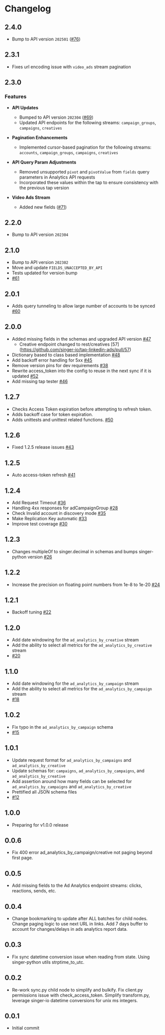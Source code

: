 # Changelog

## 2.4.0
  * Bump to API version `202501` ([#76](https://github.com/singer-io/tap-linkedin-ads/pull/76))

## 2.3.1
  * Fixes url encoding issue with `video_ads` stream pagination

## 2.3.0

### Features
- **API Updates**
  - Bumped to API version `202304` ([#69](https://github.com/singer-io/tap-linkedin-ads/pull/69))
  - Updated API endpoints for the following streams: `campaign_groups`, `campaigns`, `creatives`

- **Pagination Enhancements**
  - Implemented cursor-based pagination for the following streams: `accounts`, `campaign_groups`, `campaigns`, `creatives`

- **API Query Param Adjustments**
  - Removed unsupported `pivot` and `pivotValue` from `fields` query parameters in Analytics API requests
  - Incorporated these values within the tap to ensure consistency with the previous tap version

- **Video Ads Stream**
  - Added new fields ([#71](https://github.com/singer-io/tap-linkedin-ads/pull/71))

## 2.2.0
  * Bump to API version `202304`

## 2.1.0
  * Bump to API version `202302`
  * Move and update `FIELDS_UNACCEPTED_BY_API`
  * Tests updated for version bump
  * [#61](https://github.com/singer-io/tap-linkedin-ads/pull/61)

## 2.0.1
  * Adds query tunneling to allow large number of accounts to be synced [#60](https://github.com/singer-io/tap-linkedin-ads/pull/60)

## 2.0.0
  * Added missing fields in the schemas and upgraded API version [#47](https://github.com/singer-io/tap-linkedin-ads/pull/47)
    * Creative endpoint changed to rest/creatives [57] (https://github.com/singer-io/tap-linkedin-ads/pull/57)
  * Dictionary based to class based implementation [#48](https://github.com/singer-io/tap-linkedin-ads/pull/48)
  * Add backoff error handling for 5xx [#45](https://github.com/singer-io/tap-linkedin-ads/pull/45)
  * Remove version pins for dev requirements [#38](https://github.com/singer-io/tap-linkedin-ads/pull/38)
  * Rewrite access_token into the config to reuse in the next sync if it is updated [#52](https://github.com/singer-io/tap-linkedin-ads/pull/52)
  * Add missing tap tester [#46](https://github.com/singer-io/tap-linkedin-ads/pull/46)

## 1.2.7
  * Checks Access Token expiration before attempting to refresh token.
  * Adds backoff case for token expiration.
  * Adds unittests and unittest related functions.
  [#50](https://github.com/singer-io/tap-linkedin-ads/pull/50)

## 1.2.6
  * Fixed 1.2.5 release issues [#43](https://github.com/singer-io/tap-linkedin-ads/pull/43)

## 1.2.5
  * Auto access-token refresh [#41](https://github.com/singer-io/tap-linkedin-ads/pull/41)

## 1.2.4
  * Add Request Timeout [#36](https://github.com/singer-io/tap-linkedin-ads/pull/36)
  * Handling 4xx responses for adCampaignGroup [#28](https://github.com/singer-io/tap-linkedin-ads/pull/28)
  * Check Invalid account in discovery mode [#35](https://github.com/singer-io/tap-linkedin-ads/pull/35)
  * Make Replication Key automatic [#33](https://github.com/singer-io/tap-linkedin-ads/pull/33)
  * Improve test coverage [#30](https://github.com/singer-io/tap-linkedin-ads/pull/30)

## 1.2.3
  * Changes multipleOf to singer.decimal in schemas and bumps singer-python version
    [#26](https://github.com/singer-io/tap-linkedin-ads/pull/26)

## 1.2.2
  * Increase the precision on floating point numbers from 1e-8 to 1e-20
    [#24](https://github.com/singer-io/tap-linkedin-ads/pull/24)

## 1.2.1
  * Backoff tuning [#22](https://github.com/singer-io/tap-linkedin-ads/pull/22)

## 1.2.0
  * Add date windowing for the `ad_analytics_by_creative` stream
  * Add the ability to select all metrics for the
    `ad_analytics_by_creative` stream
  * [#20](https://github.com/singer-io/tap-linkedin-ads/pull/20)

## 1.1.0
  * Add date windowing for the `ad_analytics_by_campaign` stream
  * Add the ability to select all metrics for the
    `ad_analytics_by_campaign` stream
  * [#18](https://github.com/singer-io/tap-linkedin-ads/pull/18)

## 1.0.2
  * Fix typo in the `ad_analytics_by_campaign` schema
  * [#15](https://github.com/singer-io/tap-linkedin-ads/pull/15)

## 1.0.1
  * Update request format for `ad_analytics_by_campaigns` and `ad_analytics_by_creative`
  * Update schemas for: `campaigns`, `ad_analytics_by_campaigns`, and `ad_analytics_by_creative`
  * Add assertion around how many fields can be selected for `ad_analytics_by_campaigns` and `ad_analytics_by_creative`
  * Prettified all JSON schema files
  * [#12](https://github.com/singer-io/tap-linkedin-ads/pull/12)

## 1.0.0
  * Preparing for v1.0.0 release

## 0.0.6
  * Fix 400 error ad_analytics_by_campaign/creative not paging beyond first page.

## 0.0.5
  * Add missing fields to the Ad Analytics endpoint streams: clicks, reactions, sends, etc.

## 0.0.4
  * Change bookmarking to update after ALL batches for child nodes. Change paging logic to use next URL in links. Add 7 days buffer to account for changes/delays in ads analytics report data.

## 0.0.3
  * Fix sync datetime conversion issue when reading from state. Using singer-python utils strptime_to_utc.

## 0.0.2
  * Re-work sync.py child node to simplify and bulkify. Fix client.py permissions issue with check_access_token. Simplify transform.py, leverage singer-io datetime conversions for unix ms integers.

## 0.0.1
  * Initial commit
